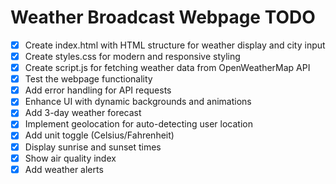 # Weather Broadcast Webpage TODO

- [x] Create index.html with HTML structure for weather display and city input
- [x] Create styles.css for modern and responsive styling
- [x] Create script.js for fetching weather data from OpenWeatherMap API
- [x] Test the webpage functionality
- [x] Add error handling for API requests
- [x] Enhance UI with dynamic backgrounds and animations
- [x] Add 3-day weather forecast
- [x] Implement geolocation for auto-detecting user location
- [x] Add unit toggle (Celsius/Fahrenheit)
- [x] Display sunrise and sunset times
- [x] Show air quality index
- [x] Add weather alerts
